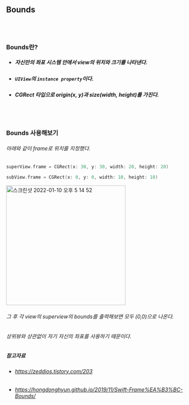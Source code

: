 ## Bounds

<br>
<br>

### Bounds란?
- ##### 자신만의 좌표 시스템 안에서 view의 위치와 크기를 나타낸다.
- ##### `UIView`의 `instance property`이다.
- ##### CGRect 타입으로 origin(x, y)과 size(width, height)를 가진다.

<br>
<br>

### Bounds 사용해보기
###### 아래와 같이 frame로 위치를 지정했다.
```Swift
superView.frame = CGRect(x: 30, y: 30, width: 20, height: 20)

subView.frame = CGRect(x: 0, y: 0, width: 10, height: 10)
```

<img width="321" alt="스크린샷 2022-01-10 오후 5 14 52" src="https://user-images.githubusercontent.com/71479613/148735414-41ab5acb-f031-472a-b025-8ed0ab83450e.png">

###### 그 후 각 view의 superview의 bounds를 출력해보면 모두 (0,0)으로 나온다.
###### 상위뷰와 상관없이 자기 자신의 좌표를 사용하기 때문이다.
##### 참고자료
- ###### https://zeddios.tistory.com/203
- ###### https://hongdonghyun.github.io/2019/11/Swift-Frame%EA%B3%BC-Bounds/
